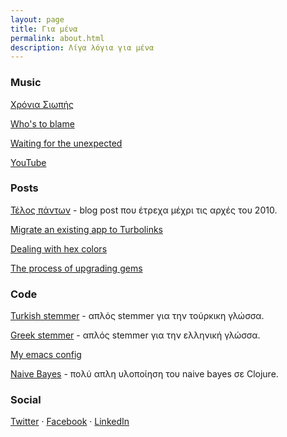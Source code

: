 ```yaml
---
layout: page
title: Για μένα
permalink: about.html
description: Λίγα λόγια για μένα
---
```


### Music

[Χρόνια Σιωπής](https://timetrapescape.bandcamp.com/album/-)

[Who's to
blame](https://timetrapescape.bandcamp.com/album/whos-to-blame)

[Waiting for the
unexpected](https://timetrapescape.bandcamp.com/album/waiting-for-the-unexpected)

[YouTube](https://www.youtube.com/user/timetrapband/videos)

### Posts

[Τέλος πάντων](http://telospanton.blogspot.com/) - blog post που
έτρεχα μέχρι τις αρχές του 2010.

[Migrate an existing app to Turbolinks](https://dev.to/chief/migrate-an-existing-app-to-turbolinks-4md3)

[Dealing with hex
colors](https://dev.to/chief/dealing-with-hex-colors-464g)

[The process of upgrading gems](https://dev.to/chief/the-process-of-upgrading-gems-1073)

### Code

[Turkish stemmer](https://github.com/skroutz/turkish_stemmer) - απλός stemmer για την τούρκικη γλώσσα.

[Greek stemmer](https://github.com/chief/greek_stemmer) - απλός
stemmer για την ελληνική γλώσσα.

[My emacs config](https://github.com/chief/.emacs.d)

[Naive Bayes](https://github.com/chief/clj-naive-bayes) - πολύ
απλη υλοποίηση του naive bayes σε Clojure.

### Social

[Twitter](https://twitter.com/giorgostsiftsis)
&middot;
[Facebook](https://www.facebook.com/giorgos.timetrap)
&middot;
[LinkedIn](https://www.linkedin.com/in/giorgos-tsiftsis-85800319a/)
